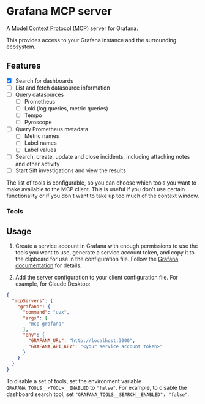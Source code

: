 # Grafana MCP server

A [Model Context Protocol][mcp] (MCP) server for Grafana. 

This provides access to your Grafana instance and the surrounding ecosystem.

## Features

- [x] Search for dashboards
- [ ] List and fetch datasource information
- [ ] Query datasources
  - [ ] Prometheus
  - [ ] Loki (log queries, metric queries)
  - [ ] Tempo
  - [ ] Pyroscope
- [ ] Query Prometheus metadata
  - [ ] Metric names
  - [ ] Label names
  - [ ] Label values
- [ ] Search, create, update and close incidents, including attaching notes and other activity
- [ ] Start Sift investigations and view the results

The list of tools is configurable, so you can choose which tools you want to make available to the MCP client.
This is useful if you don't use certain functionality or if you don't want to take up too much of the context window.

### Tools

## Usage

1. Create a service account in Grafana with enough permissions to use the tools you want to use,
generate a service account token, and copy it to the clipboard for use in the configuration file.
Follow the [Grafana documentation][service-account] for details.

2. Add the server configuration to your client configuration file. For example, for Claude Desktop:

```json
{
  "mcpServers": {
    "grafana": {
      "command": "uvx",
      "args": [
        "mcp-grafana"
      ],
      "env": {
        "GRAFANA_URL": "http://localhost:3000",
        "GRAFANA_API_KEY": "<your service account token>"
      }
    }
  }
}
```

To disable a set of tools, set the environment variable `GRAFANA_TOOLS__<TOOL>__ENABLED` to `"false"`.
For example, to disable the dashboard search tool, set `"GRAFANA_TOOLS__SEARCH__ENABLED": "false"`.

[mcp]: https://modelcontextprotocol.io/
[service-account]: https://grafana.com/docs/grafana/latest/administration/service-accounts/
